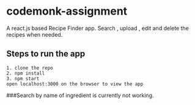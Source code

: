 # codemonk-assignment

A react.js based Recipe Finder app. Search , upload , edit and delete the recipes when needed.

## Steps to run the app
	1. clone the repo
	2. npm install
	3. npm start
	open localhost:3000 on the browser to view the app

###Search by name of ingredient is currently not working.
